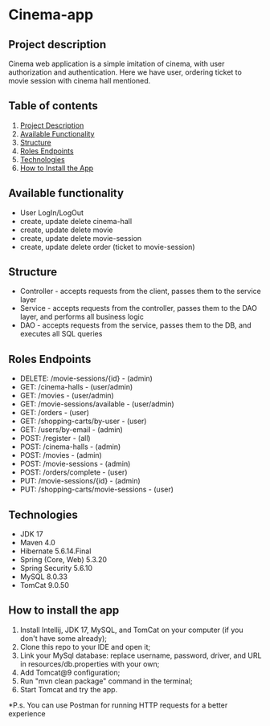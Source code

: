 ﻿# Cinema-app
 ## Project description <a name="project-description"></a>
Cinema web application is a simple imitation of cinema, with user authorization and authentication. Here we have user, ordering ticket to movie session with cinema hall mentioned.
## Table of contents
1. [Project Description](#project-description)
2. [Available Functionality](#available-functionality)
3. [Structure](#structure)
4. [Roles Endpoints](#roles-endpoints)
5. [Technologies](#technologies)
6. [How to Install the App](#how-to-install-the-app)
## Available functionality <a name="available-functionality"></a>
* User LogIn/LogOut
* create, update delete cinema-hall
* create, update delete movie
* create, update delete movie-session
* create, update delete order (ticket to movie-session)
## Structure <a name="structure"></a>
* Controller - accepts requests from the client, passes them to the service layer
* Service - accepts requests from the controller, passes them to the DAO layer, and performs all business logic
* DAO - accepts requests from the service, passes them to the DB, and executes all SQL queries
## Roles Endpoints <a name="roles-endpoints"></a>
* DELETE: /movie-sessions/{id} - (admin)
* GET: /cinema-halls - (user/admin)
* GET: /movies - (user/admin)
* GET: /movie-sessions/available - (user/admin)
* GET: /orders - (user)
* GET: /shopping-carts/by-user - (user)
* GET: /users/by-email - (admin)
* POST: /register - (all)
* POST: /cinema-halls - (admin)
* POST: /movies - (admin)
* POST: /movie-sessions - (admin)
* POST: /orders/complete - (user)
* PUT: /movie-sessions/{id} - (admin)
* PUT: /shopping-carts/movie-sessions - (user)
## Technologies <a name="technologies"></a>
* JDK 17
* Maven 4.0
* Hibernate 5.6.14.Final
* Spring (Core, Web) 5.3.20
* Spring Security 5.6.10
* MySQL 8.0.33
* TomCat 9.0.50
## How to install the app <a name="how-to-install-the-app"></a>
1. Install Intellij, JDK 17, MySQL, and TomCat on your computer (if you don't have some already);
2. Clone this repo to your IDE and open it;
3. Link your MySql database: replace username, password, driver, and URL in resources/db.properties with your own;
4. Add Tomcat@9 configuration;
5. Run "mvn clean package" command in the terminal;
6. Start Tomcat and try the app.

*P.s. You can use Postman for running HTTP requests for a better experience
